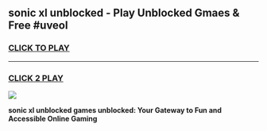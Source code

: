 
## sonic xl unblocked - Play Unblocked Gmaes & Free #uveol
<h3>
<a href="https://news.freeplayer.one?title=sonic_xl_unblocked&ref=24F">CLICK TO PLAY</a></h3>
<hr>

<h3>
<a href="https://news.freeplayer.one?title=sonic_xl_unblocked&ref=24F">CLICK 2 PLAY</a>
  
</h3>

<a href="https://news.freeplayer.one?title=sonic_xl_unblocked&ref=24F/"><img src="https://clearcache.store/games.png"></a>


**sonic xl unblocked games unblocked: Your Gateway to Fun and Accessible Online Gaming**
